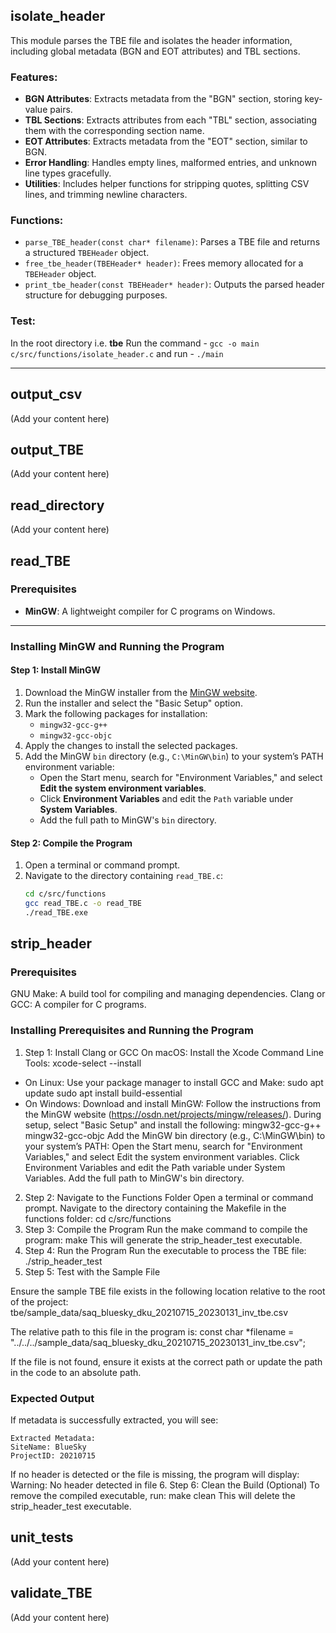 ## isolate_header

This module parses the TBE file and isolates the header information, including global metadata (BGN and EOT attributes) and TBL sections.

### Features:
- **BGN Attributes**: Extracts metadata from the "BGN" section, storing key-value pairs.
- **TBL Sections**: Extracts attributes from each "TBL" section, associating them with the corresponding section name.
- **EOT Attributes**: Extracts metadata from the "EOT" section, similar to BGN.
- **Error Handling**: Handles empty lines, malformed entries, and unknown line types gracefully.
- **Utilities**: Includes helper functions for stripping quotes, splitting CSV lines, and trimming newline characters.

### Functions:
- `parse_TBE_header(const char* filename)`: Parses a TBE file and returns a structured `TBEHeader` object.
- `free_tbe_header(TBEHeader* header)`: Frees memory allocated for a `TBEHeader` object.
- `print_tbe_header(const TBEHeader* header)`: Outputs the parsed header structure for debugging purposes.

### Test:
In the root directory i.e. **tbe**
Run the command - `` gcc -o main c/src/functions/isolate_header.c ``
and run - ``./main``

---

## output_csv

(Add your content here)

## output_TBE

(Add your content here)

## read_directory

(Add your content here)

## read_TBE

### Prerequisites

- **MinGW**: A lightweight compiler for C programs on Windows.

---

### Installing MinGW and Running the Program

#### Step 1: Install MinGW

1. Download the MinGW installer from the [MinGW website](https://osdn.net/projects/mingw/releases/).
2. Run the installer and select the "Basic Setup" option.
3. Mark the following packages for installation:
   - `mingw32-gcc-g++`
   - `mingw32-gcc-objc`
4. Apply the changes to install the selected packages.
5. Add the MinGW `bin` directory (e.g., `C:\MinGW\bin`) to your system’s PATH environment variable:
   - Open the Start menu, search for "Environment Variables," and select **Edit the system environment variables**.
   - Click **Environment Variables** and edit the `Path` variable under **System Variables**.
   - Add the full path to MinGW's `bin` directory.

#### Step 2: Compile the Program

1. Open a terminal or command prompt.
2. Navigate to the directory containing `read_TBE.c`:
   ```bash
   cd c/src/functions
   gcc read_TBE.c -o read_TBE
   ./read_TBE.exe
   ```

## strip_header

### Prerequisites
GNU Make: A build tool for compiling and managing dependencies.
Clang or GCC: A compiler for C programs.
### Installing Prerequisites and Running the Program
1. Step 1: Install Clang or GCC
On macOS:
Install the Xcode Command Line Tools: xcode-select --install
- On Linux:
Use your package manager to install GCC and Make: sudo apt update sudo apt install build-essential
- On Windows:
Download and install MinGW:
Follow the instructions from the MinGW website (https://osdn.net/projects/mingw/releases/).
During setup, select "Basic Setup" and install the following:
mingw32-gcc-g++
mingw32-gcc-objc
Add the MinGW bin directory (e.g., C:\MinGW\bin) to your system’s PATH:
Open the Start menu, search for "Environment Variables," and select Edit the system environment variables.
Click Environment Variables and edit the Path variable under System Variables.
Add the full path to MinGW's bin directory.
2. Step 2: Navigate to the Functions Folder
Open a terminal or command prompt.
Navigate to the directory containing the Makefile in the functions folder: cd c/src/functions
3. Step 3: Compile the Program
Run the make command to compile the program: make
This will generate the strip_header_test executable.
4. Step 4: Run the Program
Run the executable to process the TBE file: ./strip_header_test
5. Step 5: Test with the Sample File

Ensure the sample TBE file exists in the following location relative to the root of the project: tbe/sample_data/saq_bluesky_dku_20210715_20230131_inv_tbe.csv

The relative path to this file in the program is: const char *filename = "../../../sample_data/saq_bluesky_dku_20210715_20230131_inv_tbe.csv";

If the file is not found, ensure it exists at the correct path or update the path in the code to an absolute path.

### Expected Output
If metadata is successfully extracted, you will see: 
```
Extracted Metadata: 
SiteName: BlueSky 
ProjectID: 20210715
```
If no header is detected or the file is missing, the program will display: Warning: No header detected in file
6. Step 6: Clean the Build (Optional)
To remove the compiled executable, run: make clean
This will delete the strip_header_test executable.

## unit_tests

(Add your content here)

## validate_TBE

(Add your content here)
